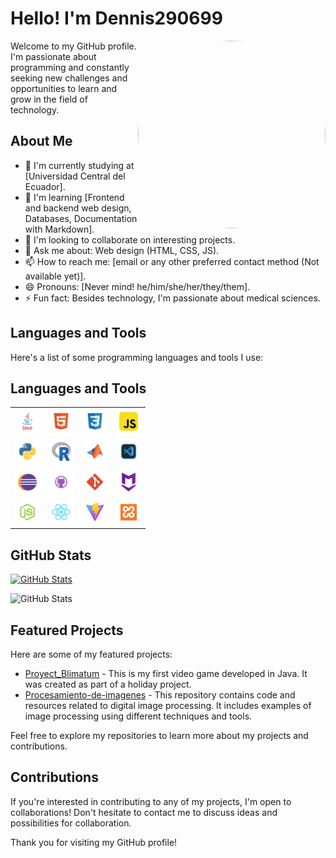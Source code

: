 # Hello! I'm Dennis290699

<img src="https://github.com/Dennis290699.png" align="right" width="300" height="300" style="border-radius: 50%;">

Welcome to my GitHub profile. I'm passionate about programming and constantly seeking new challenges and opportunities to learn and grow in the field of technology.

## About Me

- 🔭 I'm currently studying at [Universidad Central del Ecuador].
- 🌱 I'm learning [Frontend and backend web design, Databases, Documentation with Markdown].
- 👯 I'm looking to collaborate on interesting projects.
- 💬 Ask me about: Web design (HTML, CSS, JS).
- 📫 How to reach me: [email or any other preferred contact method (Not available yet)].
- 😄 Pronouns: [Never mind! he/him/she/her/they/them].
- ⚡ Fun fact: Besides technology, I'm passionate about medical sciences.

## Languages and Tools

Here's a list of some programming languages and tools I use:

## Languages and Tools

| | | | |
|:---:|:---:|:---:|:---:|
| <div style="display: inline-block; background-color: #fff; padding: 5px; border-radius: 5px; text-align: center;"><img src="./assets/java.png" width="30" height="30"></div> | <div style="display: inline-block; background-color: #fff; padding: 5px; border-radius: 5px; text-align: center;"><img src="./assets/html.png" width="30" height="30"></div> | <div style="display: inline-block; background-color: #fff; padding: 5px; border-radius: 5px; text-align: center;"><img src="./assets/css.png" width="30" height="30"></div> | <div style="display: inline-block; background-color: #fff; padding: 5px; border-radius: 5px; text-align: center;"><img src="./assets/javascript.png" width="30" height="30"></div> |
| <div style="display: inline-block; background-color: #fff; padding: 5px; border-radius: 5px; text-align: center;"><img src="./assets/python.png" width="30" height="30"></div> | <div style="display: inline-block; background-color: #fff; padding: 5px; border-radius: 5px; text-align: center;"><img src="./assets/r.png" width="30" height="30"></div> | <div style="display: inline-block; background-color: #fff; padding: 5px; border-radius: 5px; text-align: center;"><img src="./assets/matlab.png" width="30" height="30"></div> | <div style="display: inline-block; background-color: #fff; padding: 5px; border-radius: 5px; text-align: center;"><img src="./assets/VS.png" width="30" height="30"></div> |
| <div style="display: inline-block; background-color: #fff; padding: 5px; border-radius: 5px; text-align: center;"><img src="./assets/eclipse.png" width="30" height="30"></div> | <div style="display: inline-block; background-color: #fff; padding: 5px; border-radius: 5px; text-align: center;"><img src="./assets/github.png" width="30" height="30"></div> | <div style="display: inline-block; background-color: #fff; padding: 5px; border-radius: 5px; text-align: center;"><img src="./assets/git.png" width="30" height="30"></div> | <div style="display: inline-block; background-color: #fff; padding: 5px; border-radius: 5px; text-align: center;"><img src="./assets/markdown.png" width="30" height="30"></div> |
| <div style="display: inline-block; background-color: #fff; padding: 5px; border-radius: 5px; text-align: center;"><img src="./assets/nodejs.png" width="30" height="30"></div> | <div style="display: inline-block; background-color: #fff; padding: 5px; border-radius: 5px; text-align: center;"><img src="./assets/react.png" width="30" height="30"></div> | <div style="display: inline-block; background-color: #fff; padding: 5px; border-radius: 5px; text-align: center;"><img src="./assets/vitejspng.png" width="30" height="30"></div> | <div style="display: inline-block; background-color: #fff; padding: 5px; border-radius: 5px; text-align: center;"><img src="./assets/xampp.png" width="30" height="30"></div> |


## GitHub Stats

[![GitHub Stats](https://github-readme-stats.vercel.app/api?username=Dennis290699&show_icons=true)](https://github.com/Dennis290699)

![GitHub Stats](https://github-readme-stats.vercel.app/api/top-langs/?username=Dennis290699&langs_count=6&layout=compact)

## Featured Projects

Here are some of my featured projects:

- [Proyect_Blimatum](https://github.com/Dennis290699/Proyect_Blimatum) - This is my first video game developed in Java. It was created as part of a holiday project.
- [Procesamiento-de-imagenes](https://github.com/Dennis290699/Procesamiento-de-imagenes) - This repository contains code and resources related to digital image processing. It includes examples of image processing using different techniques and tools.

Feel free to explore my repositories to learn more about my projects and contributions.

## Contributions

If you're interested in contributing to any of my projects, I'm open to collaborations! Don't hesitate to contact me to discuss ideas and possibilities for collaboration.

Thank you for visiting my GitHub profile!